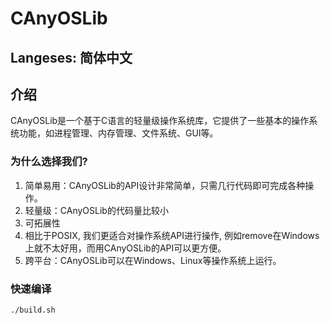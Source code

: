 # CAnyOSLib
## Langeses: 简体中文
## 介绍
CAnyOSLib是一个基于C语言的轻量级操作系统库，它提供了一些基本的操作系统功能，如进程管理、内存管理、文件系统、GUI等。
### 为什么选择我们?
1. 简单易用：CAnyOSLib的API设计非常简单，只需几行代码即可完成各种操作。
2. 轻量级：CAnyOSLib的代码量比较小
3. 可拓展性
4. 相比于POSIX, 我们更适合对操作系统API进行操作, 例如remove在Windows上就不太好用，而用CAnyOSLib的API可以更方便。
5. 跨平台：CAnyOSLib可以在Windows、Linux等操作系统上运行。
### 快速编译
```bash
./build.sh
```
